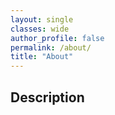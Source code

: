```yaml
---
layout: single
classes: wide
author_profile: false
permalink: /about/
title: "About"
---
```


## Description